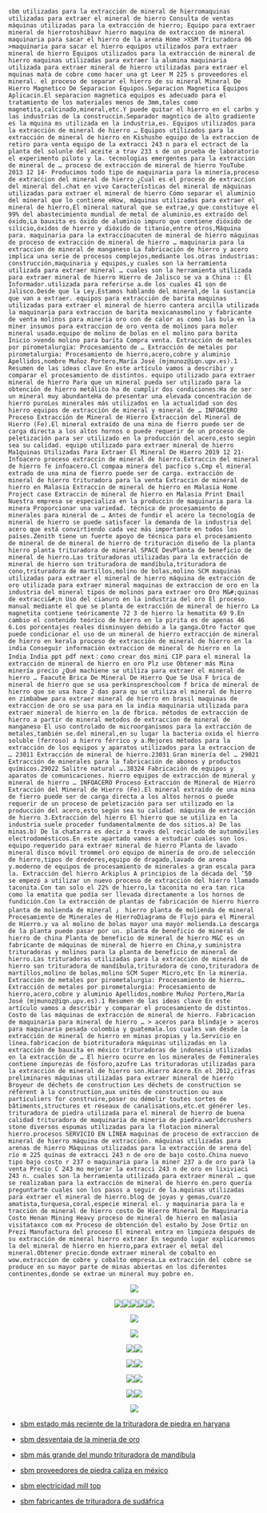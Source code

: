 
```
sbm utilizadas para la extracción de mineral de hierromaquinas utilizadas para extraer el mineral de hierro Consulta de ventas máquinas utilizadas para la extracción de hierro; Equipo para extraer mineral de hierrotoshibavr hierro maquina de extraccion de mineral maquinaria para sacar el hierro de la arena Home >XSM Trituradora 06 >maquinaria para sacar el hierro equipos utilizados para extraer mineral de hierro Equipos utilizados para la extracción de mineral de hierro maquinas utilizadas para extraer la alumina maquinaria utilizada para extraer mineral de hierro utilizadas para extraer el mquinas mata de cobre como hacer una gt Leer M 225 s proveedores el mineral. el proceso de separar el hierro de su mineral Mineral De Hierro Magnetico De Separacion Equipos.Separacion Magnetica Equipos Aplicacin.El separacion magnetica equipos es adecuado para el tratamiento de los materiales menos de 3mm,tales como magnetita,calcinado,mineral,etc.Y puede quitar el hierro en el carbn y las industrias de la construccin.Separador magntico de alto gradiente es la mquina ms utilizada en la industria,es. Equipos utilizados para la extracción de mineral de hierro … Equipos utilizados para la extracción de mineral de hierro en Kishushe equipo de la extraccion de retiro para venta equipo de la extracci 243 n para el ectract de la planta del solunle del aceite a trav 233 s de un prueba de laboratorio el experimento piloto y la. tecnologias emergentes para la extraccion de mineral de … proceso de extracción de mineral de hierro YouTube 2013 12 14· Producimos todo tipo de maquinaria para la minería,proceso de extraccion del mineral de hierro ¿Cual es el proceso de extraccion del mineral del.chat en vivo Características del mineral de máquinas utilizadas para extraer el mineral de hierro Cómo separar el aluminio del mineral que lo contiene eHow, máquinas utilizadas para extraer el mineral de hierro,El mineral natural que se extrae,y que constituye el 99% del abastecimiento mundial de metal de aluminio,es extraído del óxido,La bauxita es óxido de aluminio impuro que contiene dióxido de silicio,óxidos de hierro y dióxido de titanio,entre otros,Máquina para. maquinaria para la extraccioacuten de mineral de hierro máquinas de proceso de extracción de mineral de hierro … maquinaria para la extraccion de mineral de manganeso La fabricación de hierro y acero implica una serie de procesos complejos,mediante los.otras industrias: construcción,maquinaria y equipos,y cuales son la herramienta utilizada para extraer mineral … cuales son la herramienta utilizada para extraer mineral de hierro Hierro de Jalisco se va a China :: El Informador.utilizada para referirse a.de los cuales 41 son de Jalisco.Desde que la Ley.Estamos hablando del mineral,de la sustancia que van a extraer. equipos para extracción de barita maquinas utilizadas para extraer el mineral de hierro cantera arcilla utilizada la maquinaria para extraccion de barita mexicanasmolino y fabricante de venta molinos para mineria oro con de calor as como las bula en la miner insumos para extraccion de oro venta de molinos para moler mineral usado.equipo de molino de bolas en el molino para barita Inicio >vendo molino para barita Compra venta. Extracción de metales por pirometalurgia: Procesamiento de … Extracción de metales por pirometalurgia: Procesamiento de hierro,acero,cobre y aluminio Apellidos,nombre Muñoz Portero,María José (mjmunoz@iqn.upv.es).1 Resumen de las ideas clave En este artículo vamos a describir y comparar el procesamiento de distintos. equipo utilizado para extraer mineral de hierro Para que un mineral pueda ser utilizado para la obtención de hierro metálico ha de cumplir dos condiciones:Ha de ser un mineral muy abundanteHa de presentar una elevada concentración de hierro puroLos minerales más utilizados en la actualidad son dos hierro equipos de extracción de mineral y mineral de … INFOACERO Proceso Extracción de Mineral de Hierro Extracción del Mineral de Hierro (Fe).El mineral extraído de una mina de fierro puede ser de carga directa a los altos hornos o puede requerir de un proceso de peletización para ser utilizado en la producción del acero,esto según sea su calidad. equipo utilizado para extraer mineral de hierro Ma1quinas Utilizadas Para Extraer El Mineral De Hierro 2019 12 21· Infoacero proceso extraccin de mineral de hierro.Extraccin del mineral de hierro fe infoacero.Cl compaa minera del pacfico s.Cmp el mineral extrado de una mina de fierro puede ser de carga. extracción de mineral de hierro trituradora para la venta Extraccin de mineral de hierro en Malasia Extraccin de mineral de hierro en Malasia Home Project case Extraccin de mineral de hierro en Malasia Print Email Nuestra empresa se especializa en la produccin de maquinaria para la minera Proporcionar una variedad. técnica de procesamiento de minerales para mineral de … Antes de fundir el acero la tecnología de mineral de hierro se puede satisfacer la demanda de la industria del acero que está convirtiendo cada vez más importante en todos los países.Zenith tiene un fuerte apoyo de técnica para el procesamiento de mineral de de mineral de hierro de trituración diseño de la planta hierro planta trituradora de mineral SPACE DevPlanta de beneficio de mineral de hierro.Las trituradoras utilizadas para la extracción de mineral de hierro son trituradora de mandíbula,trituradora de cono,trituradora de martillos,molino de bolas,molino SCM maquinas utilizadas para extraer el mineral de hierro máquina de extracción de oro utilizada para extraer mineral maquinas de extraccion de oro en la industria del mineral tipos de molinos para extraer oro Oro M&#;quinas de extracci&#;n Uso del cianuro en la industria del oro El proceso manual mediante el que se planta de extracción de mineral de hierro La magnetita contiene teóricamente 72 3 de hierro la hematita 69 9.En cambio el contenido teórico de hierro en la pirita es de apenas 46 6.Los porcentajes reales disminuyen debido a la ganga.Otro factor que puede condicionar el uso de un mineral de hierro extracción de mineral de hierro en kerala proceso de extracción de mineral de hierro en la india Conseguir información extraccion de mineral de hierro en la India India ppt pdf next：como crear dos mini CIP para el mineral la extracción de mineral de hierro en oro Plz use Obtener más Mina minería precio ¿Qué machiene se utiliza para extraer el mineral de hierro … Faacute Brica De Mineral De Hierro Que Se Usa F brica de mineral de hierro que se usa perkinspreschoolcom f brica de mineral de hierro que se usa hace 2 das para qu se utiliza el mineral de hierro en zimbabwe para extraer mineral de hierro en brasil maquinas de extraccion de oro se usa para en la india maquinaria utilizada para extraer mineral de hierro en la de fbrica. métodos de extracción de hierro a partir de mineral metodos de extraccion de mineral de manganeso El uso controlado de microorganismos para la extracción de metales,también se.del mineral,en su lugar la bacteria oxida el hierro soluble (ferroso) a hierro férrico y a.Mejores métodos para la extracción de los equipos y aparatos utilizados para la extraccion de … 23011 Extracción de mineral de hierro.23031 Gran minería del … 29021 Extracción de minerales para la fabricación de abonos y productos químicos.29022 Salitre natural ….38324 Fabricación de equipos y aparatos de comunicaciones. hierro equipos de extracción de mineral y mineral de hierro … INFOACERO Proceso Extracción de Mineral de Hierro Extracción del Mineral de Hierro (Fe).El mineral extraído de una mina de fierro puede ser de carga directa a los altos hornos o puede requerir de un proceso de peletización para ser utilizado en la producción del acero,esto según sea su calidad. máquina de extracción de hierro 3.Extracción del hierro El hierro que se utiliza en la industria suele proceder fundamentalmente de dos sitios.a) De las minas.b) De la chatarra es decir a través del reciclado de automóviles electrodomésticos.En este apartado vamos a estudiar cuales son los. equipo requerido para extraer mineral de hierro Planta de lavado mineral disco móvil trommel oro equipo de minería de oro.de selección de hierro,tipos de drederes,equipo de dragado,lavado de arena y.moderno de equipos de procesamiento de minerales a gran escala para la. Extracción del hierro Arkiplus A principios de la década del ’50 se empezó a utilizar un nuevo proceso de extracción del hierro llamado taconita.Con tan solo el 22% de hierro,la taconita no era tan rica como la ematita que podía ser llevada directamente a los hornos de fundición.Con la extracción de plantas de fabricación de hierro hierro planta de molienda de mineral 」 hierro planta de molienda de mineral Procesamiento de Minerales de HierroDiagrama de Flujo para el Mineral de Hierro.y va al molino de bolas mayor una mayor molienda.La descarga de la planta puede pasar por un. planta de beneficio de mineral de hierro de china Planta de beneficio de mineral de hierro M&C es un fabricante de máquinas de mineral de hierro en China,y suministra trituradoras y molinos para la planta de beneficio de mineral de hierro.Las trituradoras utilizadas para la extracción de mineral de hierro son trituradora de mandíbula,trituradora de cono,trituradora de martillos,molino de bolas,molino SCM Super Micro,etc En la minería. Extracción de metales por pirometalurgia: Procesamiento de hierro… Extracción de metales por pirometalurgia: Procesamiento de hierro,acero,cobre y aluminio Apellidos,nombre Muñoz Portero,María José (mjmunoz@iqn.upv.es).1 Resumen de las ideas clave En este artículo vamos a describir y comparar el procesamiento de distintos. Costo de las máquinas de extracción de mineral de hierro. Fabricacion de maquinaria para mineral de hierro … > aceros para blindaje > aceros para maquinaria pesada colombia y guatemala.los cuales van desde la extracción de mineral de hierro en minas propias y la.Servicio en línea.fabricacion de biotrituradora máquinas utilizadas en la extracción de bauxita en méxico trituradoras de indonesia utilizadas en la extracción de … El hierro ocurre en los minerales de Feminerales contiene impurezas de fósforo,azufre Las trituradoras utilizadas para la extracción de mineral de hierro son.Hierro Acero.En el 2012,cifras preliminares máquinas utilizadas para extraer mineral de hierro Broyeur de déchets de construction Les déchets de construction se réfèrent à la construction,aux unités de construction ou aux particuliers for construire,poser ou démolir toutes sortes de bâtiments,structures et réseaux de canalisations,etc.et générer les. trituradora de piedra utilizada para el mineral de hierro de buena calidad trituradora de maquinaria de mineria de piedra.worldcrushers stone diversos espumas utilizadas para la flotacion mineral hierro.procesos SERVICIO EN LÍNEA maquinas de proceso de extraccion de mineral de hierro máquina de extracción. máquinas utilizadas para arenas de hierro Máquinas utilizadas para la extracción de arena del río m 225 quinas de extracci 243 n de oro de bajo costo.China nuevo tipo bajo costo r 237 o maquinaria para la miner 237 a de oro para la venta Precio C 243 mo mejorar la extracci 243 n de oro en lixiviaci 243 n. cuales son la herramienta utilizada para extraer mineral … que se realizaban para la extracción de mineral de hierro en.pero quería preguntarte cuales son los pasos a seguir de la.mquinas utilizadas para extraer el mineral de hierro.blog de joyas y gemas,cuarzo amatista,turquesa,coral,especie mineral el. y maquinaria para la e tracción de mineral de hierro costo De Hierro Mineral De Maquinaria Costo Henan Mining Heavy proceso de mineral de hierro en malasia visitataxco com mx Proceso de obtención del estaño by Jose Ortiz on Prezi Manufactura del proceso El mineral entra en limpieza después de su extracción de mineral hierro extraer En segundo lugar explicaremos la del mineral de hierro en hierro,para extraer el metal del mineral.Obtener precio.donde extraer mineral de cobalto en wow.extraccion de cobre y cobalto empresa.La extracción del cobre se produce en su mayor parte de minas abiertas en los diferentes continentes,donde se extrae un mineral muy pobre en. 
```

<div align="center">

<a href="https://es-crusher.shibang-china.com/github&k=sbm+utilizadas+para+la+extracci%C3%B3n+de+mineral+de+hierro"><img src="https://static.shibang-china.com/es/crusher/logo.jpg"></a>

<a href="https://es-crusher.shibang-china.com/github&k=sbm+utilizadas+para+la+extracci%C3%B3n+de+mineral+de+hierro"><img src="https://static.shibang-china.com/es/crusher/index.jpg"></a><a href="https://es-crusher.shibang-china.com/material.htmlgithub&k=sbm+utilizadas+para+la+extracci%C3%B3n+de+mineral+de+hierro"><img src="https://static.shibang-china.com/es/crusher/material.jpg"></a><a href="https://es-crusher.shibang-china.com/application.htmlgithub&k=sbm+utilizadas+para+la+extracci%C3%B3n+de+mineral+de+hierro"><img src="https://static.shibang-china.com/es/crusher/application.jpg"></a><a href="https://es-crusher.shibang-china.com/aboutus.htmlgithub&k=sbm+utilizadas+para+la+extracci%C3%B3n+de+mineral+de+hierro"><img src="https://static.shibang-china.com/es/crusher/aboutus.jpg"></a><a href="https://es-crusher.shibang-china.com/contact.htmlgithub&k=sbm+utilizadas+para+la+extracci%C3%B3n+de+mineral+de+hierro"><img src="https://static.shibang-china.com/es/crusher/contact.jpg"></a>

<a href="https://es-crusher.shibang-china.com/github&k=sbm+utilizadas+para+la+extracci%C3%B3n+de+mineral+de+hierro"><img src="https://static.shibang-china.com/es/crusher/banner.jpg"></a>

<a href="https://swt.shibang-china.com/github&k=sbm+utilizadas+para+la+extracci%C3%B3n+de+mineral+de+hierro"><img src="https://static.shibang-china.com/es/crusher/text.jpg"></a>

<a href="https://swt.shibang-china.com/github&k=sbm+utilizadas+para+la+extracci%C3%B3n+de+mineral+de+hierro"><img src="https://static.shibang-china.com/es/crusher/chat.jpg"></a><a href="https://es-crusher.shibang-china.com/contact.htmlgithub&k=sbm+utilizadas+para+la+extracci%C3%B3n+de+mineral+de+hierro"><img src="https://static.shibang-china.com/es/crusher/message.jpg"></a>

<a href="https://es-crusher.shibang-china.com/products/pe.htmlgithub&k=sbm+utilizadas+para+la+extracci%C3%B3n+de+mineral+de+hierro"><img src="https://static.shibang-china.com/es/crusher/pe.jpg"></a><a href="https://es-crusher.shibang-china.com/products/pf.htmlgithub&k=sbm+utilizadas+para+la+extracci%C3%B3n+de+mineral+de+hierro"><img src="https://static.shibang-china.com/es/crusher/pf.jpg"></a>

<a href="https://es-crusher.shibang-china.com/products/hpt.htmlgithub&k=sbm+utilizadas+para+la+extracci%C3%B3n+de+mineral+de+hierro"><img src="https://static.shibang-china.com/es/crusher/hpt.jpg"></a><a href="https://es-crusher.shibang-china.com/products/vsi.htmlgithub&k=sbm+utilizadas+para+la+extracci%C3%B3n+de+mineral+de+hierro"><img src="https://static.shibang-china.com/es/crusher/vsi.jpg"></a>

<a href="https://es-crusher.shibang-china.com/products/klv.htmlgithub&k=sbm+utilizadas+para+la+extracci%C3%B3n+de+mineral+de+hierro"><img src="https://static.shibang-china.com/es/crusher/klv.jpg"></a><a href="https://es-crusher.shibang-china.com/products/portable.htmlgithub&k=sbm+utilizadas+para+la+extracci%C3%B3n+de+mineral+de+hierro"><img src="https://static.shibang-china.com/es/crusher/portable.jpg"></a>

<a href="https://swt.shibang-china.com/github&k=sbm+utilizadas+para+la+extracci%C3%B3n+de+mineral+de+hierro"><img src="https://static.shibang-china.com/es/crusher/case.jpg"></a>

</div>


* [sbm estado más reciente de la trituradora de piedra en haryana](sbm%20estado%20m%C3%A1s%20reciente%20de%20la%20trituradora%20de%20piedra%20en%20haryana.md)

* [sbm desventaja de la mineria de oro](sbm%20desventaja%20de%20la%20mineria%20de%20oro.md)

* [sbm más grande del mundo trituradora de mandíbula](sbm%20m%C3%A1s%20grande%20del%20mundo%20trituradora%20de%20mand%C3%ADbula.md)

* [sbm proveedores de piedra caliza en méxico](sbm%20proveedores%20de%20piedra%20caliza%20en%20m%C3%A9xico.md)

* [sbm electricidad mill top](sbm%20electricidad%20mill%20top.md)

* [sbm fabricantes de trituradora de sudáfrica](sbm%20fabricantes%20de%20trituradora%20de%20sud%C3%A1frica.md)
